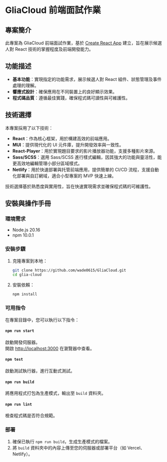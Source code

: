 # GliaCloud 前端面試作業

## 專案簡介

此專案為 GliaCloud 前端面試作業，基於 [Create React App](https://github.com/facebook/create-react-app) 建立，旨在展示候選人對 React 技術的掌握程度及前端開發能力。

## 功能描述

- **基本功能**：實現指定的功能需求，展示候選人對 React 組件、狀態管理及事件處理的理解。
- **響應式設計**：確保應用在不同裝置上的良好顯示效果。
- **程式碼品質**：遵循最佳實踐，確保程式碼可讀性與可維護性。

## 技術選擇

本專案採用了以下技術：

- **React**：作為核心框架，用於構建高效的前端應用。
- **MUI**：提供現代化的 UI 元件庫，提升開發效率與一致性。
- **React-Player**：用於實現題目要求的影片播放器功能，支援多種影片來源。
- **Sass/SCSS**：選用 Sass/SCSS 進行樣式編輯，因其強大的功能與靈活性，能更高效地編輯管理小部分區域樣式。
- **Netlify**：用於快速部署與托管前端應用，提供簡單的 CI/CD 流程，支援自動化部署與自訂網域，適合小型專案的 MVP 快速上線。

技術選擇基於熟悉度與實用性，旨在快速實現需求並確保程式碼的可維護性。

## 安裝與操作手冊

### 環境需求

- Node.js 20.16
- npm 10.0.1

### 安裝步驟

1. 克隆專案到本地：

   ```bash
   git clone https://github.com/wade0615/GliaCloud.git
   cd glia-cloud
   ```

2. 安裝依賴：
   ```bash
   npm install
   ```

### 可用指令

在專案目錄中，您可以執行以下指令：

#### `npm run start`

啟動開發伺服器。\
開啟 [http://localhost:3000](http://localhost:3000) 在瀏覽器中查看。

#### `npm test`

啟動測試執行器，進行互動式測試。

#### `npm run build`

將應用程式打包為生產模式，輸出至 `build` 資料夾。

#### `npm run lint`

檢查程式碼是否符合規範。

### 部署

1. 確保已執行 `npm run build`，生成生產模式的檔案。
2. 將 `build` 資料夾中的內容上傳至您的伺服器或部署平台（如 Vercel、Netlify）。
